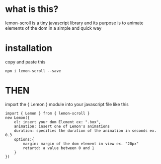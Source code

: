 # what is this? 

lemon-scroll is a tiny javascript library and its purpose is to animate elements of the dom in a simple and quick way

# installation 
copy and paste this 

    npm i lemon-scroll --save

# THEN

import the { Lemon } module into your javascript file like this

    
    import { Lemon } from { lemon-scroll }
    new Lemon({
        el: insert your dom Element ex: ".box",
        animation: insert one of Lemon's animations
        duration: specifies the duration of the animation in seconds ex. 0.3
        options:{
            margin: margin of the dom element in view ex. "20px" 
            retartd: a value between 0 and 1
        }
    })
    